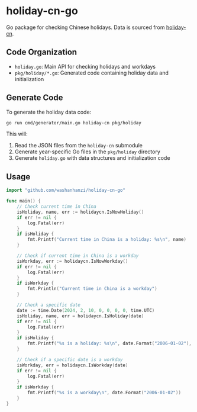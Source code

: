 # holiday-cn-go

Go package for checking Chinese holidays. Data is sourced from [holiday-cn](https://github.com/NateScarlet/holiday-cn).

## Code Organization

- `holiday.go`: Main API for checking holidays and workdays
- `pkg/holiday/*.go`: Generated code containing holiday data and initialization

## Generate Code

To generate the holiday data code:

```bash
go run cmd/generator/main.go holiday-cn pkg/holiday
```

This will:
1. Read the JSON files from the `holiday-cn` submodule
2. Generate year-specific Go files in the `pkg/holiday` directory
3. Generate `holiday.go` with data structures and initialization code

## Usage

```go
import "github.com/washanhanzi/holiday-cn-go"

func main() {
    // Check current time in China
    isHoliday, name, err := holidaycn.IsNowHoliday()
    if err != nil {
        log.Fatal(err)
    }
    if isHoliday {
        fmt.Printf("Current time in China is a holiday: %s\n", name)
    }

    // Check if current time in China is a workday
    isWorkday, err := holidaycn.IsNowWorkday()
    if err != nil {
        log.Fatal(err)
    }
    if isWorkday {
        fmt.Println("Current time in China is a workday")
    }

    // Check a specific date
    date := time.Date(2024, 2, 10, 0, 0, 0, 0, time.UTC)
    isHoliday, name, err = holidaycn.IsHoliday(date)
    if err != nil {
        log.Fatal(err)
    }
    if isHoliday {
        fmt.Printf("%s is a holiday: %s\n", date.Format("2006-01-02"), name)
    }

    // Check if a specific date is a workday
    isWorkday, err = holidaycn.IsWorkday(date)
    if err != nil {
        log.Fatal(err)
    }
    if isWorkday {
        fmt.Printf("%s is a workday\n", date.Format("2006-01-02"))
    }
}
